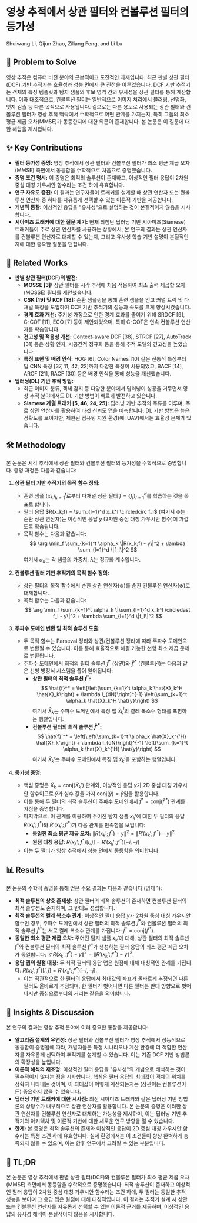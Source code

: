 # 영상 추적에서 상관 필터와 컨볼루션 필터의 등가성
Shuiwang Li, Qijun Zhao, Ziliang Feng, and Li Lu

## 🧩 Problem to Solve
영상 추적은 컴퓨터 비전 분야의 근본적이고 도전적인 과제입니다. 최근 판별 상관 필터(DCF) 기반 추적기는 효율성과 성능 면에서 큰 진전을 이루었습니다. DCF 기반 추적기는 객체의 특징 템플릿과 탐지 샘플의 후보 영역 간의 유사성을 상관 필터를 통해 계산합니다. 이와 대조적으로, 컨볼루션 필터는 일반적으로 이미지 처리에서 블러링, 선명화, 엣지 검출 등 다른 목적으로 사용됩니다. 겉으로는 다른 용도로 사용되는 상관 필터와 컨볼루션 필터가 영상 추적 맥락에서 수학적으로 어떤 관계를 가지는지, 특히 그들의 최소 평균 제곱 오차(MMSE)가 동등한지에 대한 의문이 존재합니다. 본 논문은 이 질문에 대한 해답을 제시합니다.

## ✨ Key Contributions
*   **필터 등가성 증명:** 영상 추적에서 상관 필터와 컨볼루션 필터가 최소 평균 제곱 오차(MMSE) 측면에서 동등함을 수학적으로 처음으로 증명했습니다.
*   **증명 조건 명시:** 이 증명은 최적의 솔루션이 존재하고, 이상적인 필터 응답이 2차원 중심 대칭 가우시안 함수라는 조건 하에 유효합니다.
*   **연구 자유도 증진:** 이 결과는 연구자들이 트래커를 설계할 때 상관 연산자 또는 컨볼루션 연산자 중 하나를 자유롭게 선택할 수 있는 이론적 기반을 제공합니다.
*   **개념적 통찰:** 이상적인 응답을 "유사성"으로 설명하는 것이 본질적이지 않음을 시사합니다.
*   **시아미즈 트래커에 대한 질문 제기:** 현재 최첨단 딥러닝 기반 시아미즈(Siamese) 트래커들이 주로 상관 연산자를 사용하는 상황에서, 본 연구의 결과는 상관 연산자를 컨볼루션 연산자로 대체할 수 있는지, 그리고 유사성 학습 기반 설명이 본질적인지에 대한 중요한 질문을 던집니다.

## 📎 Related Works
*   **판별 상관 필터(DCF)의 발전:**
    *   **MOSSE [3]:** 상관 필터를 시각 추적에 처음 적용하여 최소 출력 제곱합 오차(MOSSE) 필터를 제안했습니다.
    *   **CSK [19] 및 KCF [18]:** 순환 샘플링을 통해 훈련 샘플을 얻고 커널 트릭 및 다채널 특징을 도입하여 DCF 기반 추적기의 성능과 속도를 크게 향상시켰습니다.
    *   **경계 효과 개선:** 주기성 가정으로 인한 경계 효과를 줄이기 위해 SRDCF [9], C-COT [11], ECO [7] 등이 제안되었으며, 특히 C-COT은 연속 컨볼루션 연산자를 학습합니다.
    *   **견고성 및 적응성 개선:** Context-aware DCF [38], STRCF [27], AutoTrack [31] 등은 상황 인지, 시공간적 정규화 등을 통해 추적 모델의 견고성을 높였습니다.
    *   **특징 표현 및 배경 인식:** HOG [6], Color Names [10] 같은 전통적 특징부터 딥 CNN 특징 [37, 11, 42, 22]까지 다양한 특징이 사용되었고, BACF [14], ARCF [21], RACF [30] 등은 배경 인식을 통해 성능을 개선했습니다.
*   **딥러닝(DL) 기반 추적 방법:**
    *   최근 이미지 분류, 객체 감지 등 다양한 분야에서 딥러닝이 성공을 거두면서 영상 추적 분야에서도 DL 기반 방법이 빠르게 발전하고 있습니다.
    *   **Siamese 계열 트래커 [5, 46, 24, 25]:** 딥러닝 기반 추적의 주류를 이루며, 주로 상관 연산자를 활용하여 타겟 신뢰도 맵을 예측합니다. DL 기반 방법은 높은 정확도를 보이지만, 제한된 컴퓨팅 자원 환경(예: UAV)에서는 효율성 문제가 있습니다.

## 🛠️ Methodology
본 논문은 시각 추적에서 상관 필터와 컨볼루션 필터의 등가성을 수학적으로 증명합니다. 증명 과정은 다음과 같습니다:

1.  **상관 필터 기반 추적기의 목적 함수 정의:**
    *   훈련 샘플 $\{x_k\}_{k=1}^t$로부터 다채널 상관 필터 $f = \{f_l\}_{l=1}^d$를 학습하는 것을 목표로 합니다.
    *   필터 응답 $R(x_k;f) = \sum_{l=1}^d x_k^l \circledcirc f_l$ (여기서 $\circledcirc$는 순환 상관 연산자)는 이상적인 응답 $y$ (2차원 중심 대칭 가우시안 함수)에 가깝도록 학습됩니다.
    *   목적 함수는 다음과 같습니다:
        $$ \arg \min_f \sum_{k=1}^t \alpha_k \|R(x_k;f) - y\|^2 + \lambda \sum_{l=1}^d \|f_l\|^2 $$
        여기서 $\alpha_k$는 각 샘플의 가중치, $\lambda$는 정규화 계수입니다.

2.  **컨볼루션 필터 기반 추적기의 목적 함수 정의:**
    *   상관 필터의 목적 함수에서 순환 상관 연산자($\circledcirc$)를 순환 컨볼루션 연산자($\circledast$)로 대체합니다.
    *   목적 함수는 다음과 같습니다:
        $$ \arg \min_f \sum_{k=1}^t \alpha_k \|\sum_{l=1}^d x_k^l \circledast f_l - y\|^2 + \lambda \sum_{l=1}^d \|f_l\|^2 $$

3.  **주파수 도메인 변환 및 최적 솔루션 도출:**
    *   두 목적 함수는 Parseval 정리와 상관/컨볼루션 정리에 따라 주파수 도메인으로 변환될 수 있습니다. 이를 통해 효율적으로 해결 가능한 선형 최소 제곱 문제로 변환됩니다.
    *   주파수 도메인에서 최적의 필터 솔루션 $\hat{f}^*$ (상관)와 $\hat{f}'^*$ (컨볼루션)는 다음과 같은 선형 방정식 시스템을 풀어 얻어집니다:
        *   **상관 필터의 최적 솔루션 $\hat{f}^*$:**
            $$ \hat{f}^* = \left[\left(\sum_{k=1}^t \alpha_k \hat{X}_k^H \hat{X}_k\right) + \lambda I_{dN}\right]^{-1} \left(\sum_{k=1}^t \alpha_k \hat{X}_k^H \hat{y}\right) $$
            여기서 $\hat{X}_k$는 주파수 도메인에서 특징 맵 $\hat{x}_k^l$의 켤레 복소수 형태를 포함하는 행렬입니다.
        *   **컨볼루션 필터의 최적 솔루션 $\hat{f}'^*$:**
            $$ \hat{f}'^* = \left[\left(\sum_{k=1}^t \alpha_k \hat{X}_k^{'H} \hat{X}_k'\right) + \lambda I_{dN}\right]^{-1} \left(\sum_{k=1}^t \alpha_k \hat{X}_k^{'H} \hat{y}\right) $$
            여기서 $\hat{X}_k'$는 주파수 도메인에서 특징 맵 $\hat{x}_k^l$을 포함하는 행렬입니다.

4.  **등가성 증명:**
    *   핵심 증명은 $\hat{X}_k = \text{conj}(\hat{X}_k')$ 관계와, 이상적인 응답 $y$가 2D 중심 대칭 가우시안 함수이므로 $\hat{y}$가 실수 값을 가져 $\text{conj}(\hat{y}) = \hat{y}$임을 활용합니다.
    *   이를 통해 두 필터의 최적 솔루션이 주파수 도메인에서 $\hat{f}^* = \text{conj}(\hat{f}'^*)$ 관계를 가짐을 증명합니다.
    *   마지막으로, 이 관계를 이용하여 주어진 탐지 샘플 $x_k'$에 대한 두 필터의 응답 $R(x_k';f^*)$와 $R'(x_k';f'^*)$가 다음 관계를 만족함을 보입니다:
        *   **동일한 최소 평균 제곱 오차:** $\|R(x_k';f^*) - y\|^2 = \|R'(x_k';f'^*) - y\|^2$
        *   **원점 대칭 응답:** $R(x_k';f^*)[i,j] = R'(x_k';f'^*)[-i,-j]$
    *   이는 두 필터가 영상 추적에서 성능 면에서 동등함을 의미합니다.

## 📊 Results
본 논문의 수학적 증명을 통해 얻은 주요 결과는 다음과 같습니다 (명제 1):

*   **최적 솔루션의 상호 존재성:** 상관 필터의 최적 솔루션이 존재하면 컨볼루션 필터의 최적 솔루션도 존재하며, 그 반대도 성립합니다.
*   **최적 솔루션의 켤레 복소수 관계:** 이상적인 필터 응답 $y$가 2차원 중심 대칭 가우시안 함수인 경우, 주파수 도메인에서 상관 필터의 최적 솔루션 $\hat{f}^*$와 컨볼루션 필터의 최적 솔루션 $\hat{f}'^*$는 서로 켤레 복소수 관계를 가집니다: $\hat{f}^* = \text{conj}(\hat{f}'^*)$.
*   **동일한 최소 평균 제곱 오차:** 주어진 탐지 샘플 $x_k'$에 대해, 상관 필터의 최적 솔루션 $f^*$와 컨볼루션 필터의 최적 솔루션 $f'^*$가 생성하는 필터 응답의 최소 평균 제곱 오차가 동일합니다: $\|R(x_k';f^*) - y\|^2 = \|R'(x_k';f'^*) - y\|^2$.
*   **응답 맵의 원점 대칭:** 두 최적 필터의 응답 맵은 원점에 대해 대칭적인 관계를 가집니다: $R(x_k';f^*)[i,j] = R'(x_k';f'^*)[-i,-j]$.
    *   이는 직관적으로 한 필터의 응답에서 최대값의 좌표가 올바르게 추정되면 다른 필터도 올바르게 추정되며, 한 필터가 벗어나면 다른 필터는 반대 방향으로 벗어나지만 중심으로부터의 거리는 같음을 의미합니다.

## 🧠 Insights & Discussion
본 연구의 결과는 영상 추적 분야에 여러 중요한 통찰을 제공합니다:

*   **알고리즘 설계의 유연성:** 상관 필터와 컨볼루션 필터가 영상 추적에서 성능적으로 동등함이 증명됨에 따라, 개발자들은 특정 시나리오나 계산 환경에 더 적합한 연산자를 자유롭게 선택하여 추적기를 설계할 수 있습니다. 이는 기존 DCF 기반 방법론의 확장성을 높입니다.
*   **이론적 해석의 재조명:** 이상적인 필터 응답을 "유사성"의 개념으로 해석하는 것이 필수적이지 않다는 점을 시사합니다. 핵심은 필터 응답의 최대값이 객체의 위치를 정확히 나타내는 것이며, 이 최대값이 어떻게 계산되는지는 (상관이든 컨볼루션이든) 중요하지 않을 수 있습니다.
*   **딥러닝 기반 트래커에 대한 시사점:** 최신 시아미즈 트래커와 같은 딥러닝 기반 방법론의 상당수가 내부적으로 상관 연산자를 활용합니다. 본 논문의 증명은 이러한 상관 연산자를 컨볼루션 연산자로 대체하는 가능성을 제시하며, 이는 딥러닝 기반 추적기의 아키텍처 및 이론적 기반에 대한 새로운 연구 방향을 열 수 있습니다.
*   **한계:** 본 증명은 최적 솔루션의 존재와 이상적인 응답이 2D 중심 대칭 가우시안 함수라는 특정 조건 하에 유효합니다. 실제 환경에서는 이 조건들이 항상 완벽하게 충족되지 않을 수 있으며, 이는 향후 연구에서 고려될 수 있는 부분입니다.

## 📌 TL;DR
본 논문은 영상 추적에서 판별 상관 필터(DCF)와 컨볼루션 필터가 최소 평균 제곱 오차(MMSE) 측면에서 동등함을 수학적으로 증명했습니다. 최적 솔루션이 존재하고 이상적인 필터 응답이 2차원 중심 대칭 가우시안 함수라는 조건 하에, 두 필터는 동일한 추적 성능을 보이며 그 응답 맵은 원점에 대해 대칭적입니다. 이 결과는 추적기 설계 시 상관 또는 컨볼루션 연산자를 자유롭게 선택할 수 있는 이론적 근거를 제공하며, 이상적인 응답의 유사성 해석이 본질적이지 않음을 시사합니다.